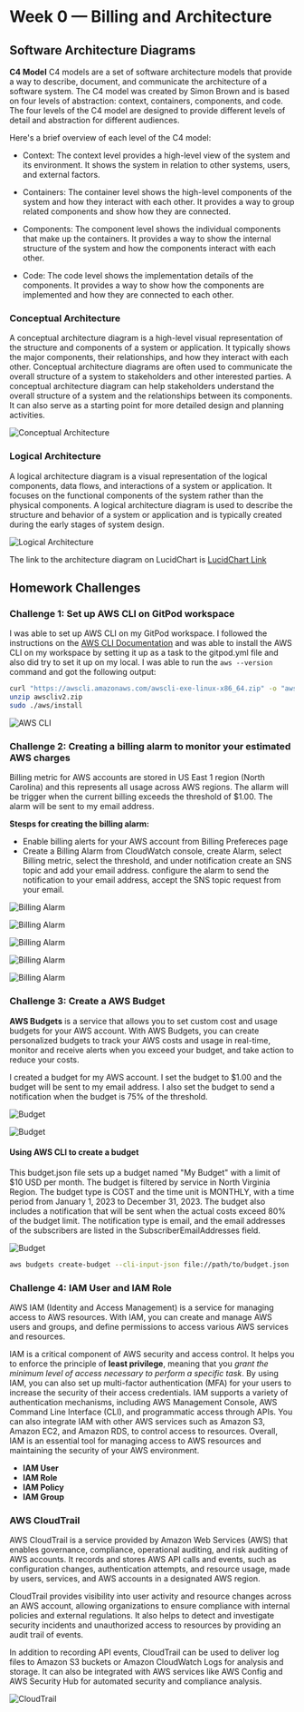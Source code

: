 # **Week 0 — Billing and Architecture**


## **Software Architecture Diagrams**

**C4 Model** C4 models are a set of software architecture models that provide a way to describe, document, and communicate the architecture of a software system. The C4 model was created by Simon Brown and is based on four levels of abstraction: context, containers, components, and code. The four levels of the C4 model are designed to provide different levels of detail and abstraction for different audiences.

Here's a brief overview of each level of the C4 model:

- Context: The context level provides a high-level view of the system and its environment. It shows the system in relation to other systems, users, and external factors.

- Containers: The container level shows the high-level components of the system and how they interact with each other. It provides a way to group related components and show how they are connected.

- Components: The component level shows the individual components that make up the containers. It provides a way to show the internal structure of the system and how the components interact with each other.

- Code: The code level shows the implementation details of the components. It provides a way to show how the components are implemented and how they are connected to each other.

### **Conceptual Architecture**

A conceptual architecture diagram is a high-level visual representation of the structure and components of a system or application. It typically shows the major components, their relationships, and how they interact with each other. Conceptual architecture diagrams are often used to communicate the overall structure of a system to stakeholders and other interested parties. A conceptual architecture diagram can help stakeholders understand the overall structure of a system and the relationships between its components. It can also serve as a starting point for more detailed design and planning activities.

![Conceptual Architecture](journal_assets/week0/LucidChart-ConceptualDesign.png)

### **Logical Architecture**

A logical architecture diagram is a visual representation of the logical components, data flows, and interactions of a system or application. It focuses on the functional components of the system rather than the physical components. A logical architecture diagram is used to describe the structure and behavior of a system or application and is typically created during the early stages of system design.

![Logical Architecture](journal_assets/week0/LucidChart-LogicalDesign.png)

The link to the architecture diagram on LucidChart is [LucidChart Link](https://lucid.app/lucidchart/2c0e42fc-d6b4-4a91-9e48-ac652712fcbd/edit?viewport_loc=486%2C-194%2C1424%2C833%2Cd19xGk5ETTT.&invitationId=inv_e7183d1d-c9a4-4673-a2d7-a7e46dfd7211)


## **Homework Challenges**

### **Challenge 1: Set up AWS CLI on GitPod workspace**

I was able to set up AWS CLI on my GitPod workspace. I followed the instructions on the [AWS CLI Documentation](https://docs.aws.amazon.com/cli/latest/userguide/install-cliv2-linux.html#cliv2-linux-install) and was able to install the AWS CLI on my workspace by setting it up as a task to the gitpod.yml file and also did try to set it up on my local. I was able to run the `aws --version` command and got the following output: 

```bash
curl "https://awscli.amazonaws.com/awscli-exe-linux-x86_64.zip" -o "awscliv2.zip"
unzip awscliv2.zip
sudo ./aws/install
```

![AWS CLI](journal_assets/week0/AWS-CLI.png)

### **Challenge 2: Creating a billing alarm to monitor your estimated AWS charges**

Billing metric for AWS accounts are stored in US East 1 region (North Carolina) and this represents all usage across AWS regions. The allarm will be trigger when the current billing exceeds the threshold of $1.00. The alarm will be sent to my email address.

**Stesps for creating the billing alarm:**

- Enable billing alerts for your AWS account from Billing Prefereces page
- Create a Billing Alarm from CloudWatch console, create Alarm, select Billing metric, select the threshold, and under notification create an SNS topic and add your email address. configure the alarm to send the notification to your email address, accept the SNS topic request from your email.

![Billing Alarm](journal_assets/week0/BillingAlarm.png)

![Billing Alarm](journal_assets/week0/BillingAlarm2.png)

![Billing Alarm](journal_assets/week0/BillingAlarm3.png)

![Billing Alarm](journal_assets/week0/BillingAlarm4.png)

![Billing Alarm](journal_assets/week0/BillingAlarm6.png)


### **Challenge 3: Create a AWS  Budget**

**AWS Budgets** is a service that allows you to set custom cost and usage budgets for your AWS account. With AWS Budgets, you can create personalized budgets to track your AWS costs and usage in real-time, monitor and receive alerts when you exceed your budget, and take action to reduce your costs.

I created a budget for my AWS account. I set the budget to $1.00 and the budget will be sent to my email address. I also set the budget to send a notification when the budget is 75% of the threshold.

![Budget](journal_assets/week0/Budget-Alert0.png)

![Budget](journal_assets/week0/AWS-Budget.png)

#### **Using AWS CLI to create a budget**

This budget.json file sets up a budget named "My Budget" with a limit of $10 USD per month. The budget is filtered by service in North Virginia Region. The budget type is COST and the time unit is MONTHLY, with a time period from January 1, 2023 to December 31, 2023. The budget also includes a notification that will be sent when the actual costs exceed 80% of the budget limit. The notification type is email, and the email addresses of the subscribers are listed in the SubscriberEmailAddresses field.

![Budget](journal_assets/week0/AWS-Budget-JSON.png)

```bash
aws budgets create-budget --cli-input-json file://path/to/budget.json
```

### **Challenge 4: IAM User and IAM Role**

AWS IAM (Identity and Access Management) is a service for managing access to AWS resources. With IAM, you can create and manage AWS users and groups, and define permissions to access various AWS services and resources.

IAM is a critical component of AWS security and access control. It helps you to enforce the principle of **least privilege**, meaning that you *grant the minimum level of access necessary to perform a specific task*. By using IAM, you can also set up multi-factor authentication (MFA) for your users to increase the security of their access credentials. IAM supports a variety of authentication mechanisms, including AWS Management Console, AWS Command Line Interface (CLI), and programmatic access through APIs. You can also integrate IAM with other AWS services such as Amazon S3, Amazon EC2, and Amazon RDS, to control access to resources. Overall, IAM is an essential tool for managing access to AWS resources and maintaining the security of your AWS environment.

- **IAM User**
- **IAM Role**
- **IAM Policy**
- **IAM Group**


### **AWS CloudTrail**

AWS CloudTrail is a service provided by Amazon Web Services (AWS) that enables governance, compliance, operational auditing, and risk auditing of AWS accounts. It records and stores AWS API calls and events, such as configuration changes, authentication attempts, and resource usage, made by users, services, and AWS accounts in a designated AWS region.

CloudTrail provides visibility into user activity and resource changes across an AWS account, allowing organizations to ensure compliance with internal policies and external regulations. It also helps to detect and investigate security incidents and unauthorized access to resources by providing an audit trail of events.

In addition to recording API events, CloudTrail can be used to deliver log files to Amazon S3 buckets or Amazon CloudWatch Logs for analysis and storage. It can also be integrated with AWS services like AWS Config and AWS Security Hub for automated security and compliance analysis.

![CloudTrail](journal_assets/week0/AWS-CloudTrail.png)